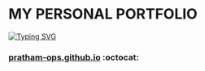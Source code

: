 # MY PERSONAL PORTFOLIO

[![Typing SVG](https://readme-typing-svg.herokuapp.com/?lines=Checkout+My+PortFolio+Website;It+is+made+using+HTML+CSS+Bootstrap; )](https://git.io/typing-svg)

###  [pratham-ops.github.io](https://pratham-ops.github.io/Personal-Portfolio/) :octocat:




